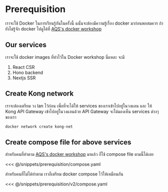 # Prerequisition

เราจะใช้ Docker ในการเรียนรู้กันในครั้งนี้
ฉนั้นจะต้องมีความรู้เรื่อง docker มาก่อนพอสมควร
ถ้ายังไม่รู้จัก docker ไปดูได้ที่ [AQS's docker workshop](https://seenark.github.io/docker-workshop)

## Our services

เราจะใช้ docker images ที่ทำไว้ใน Docker workshop นี่แหละ
จะมี

1. React CSR
2. Hono backend
3. Nextjs SSR

## Create Kong network

เราจะต้องเตรียม วง lan ไว้ก่อน
เพื่อที่จะได้ให้ services ของเราเข้าไปอยู่ในวงแลน และ ให้ Kong API Gateway เข้าไปอยู่ในวงแลนด้วย
API Gateway จะได้มองเห็น services ต่างๆของเรา

```sh
docker network create kong-net
```

## Create compose file for above services

สำหรับคนที่ทำตาม [AQS's docker workshop](https://seenark.github.io/docker-workshop) มาแล้ว ก็ใช้ compose file ตามนี้ได้เลย

<<< @/snippets/prerequisition/compose.yaml

สำหรับคนที่ไม่ได้ทำตาม เราก็เตรียม docker compose ไว้ให้เหมือนกัน

<<< @/snippets/prerequisition/v2/compose.yaml
